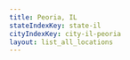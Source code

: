 ```yaml
---
title: Peoria, IL
stateIndexKey: state-il
cityIndexKey: city-il-peoria
layout: list_all_locations
---
```


